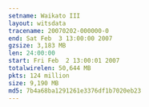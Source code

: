 ```yaml
---
setname: Waikato III
layout: witsdata
tracename: 20070202-000000-0
end: Sat Feb  3 13:00:00 2007
gzsize: 3,183 MB
len: 24:00:00
start: Fri Feb  2 13:00:01 2007
totalwirelen: 50,644 MB
pkts: 124 million
size: 9,190 MB
md5: 7b4a68ba1291261e3376df1b7020eb23
---
```

